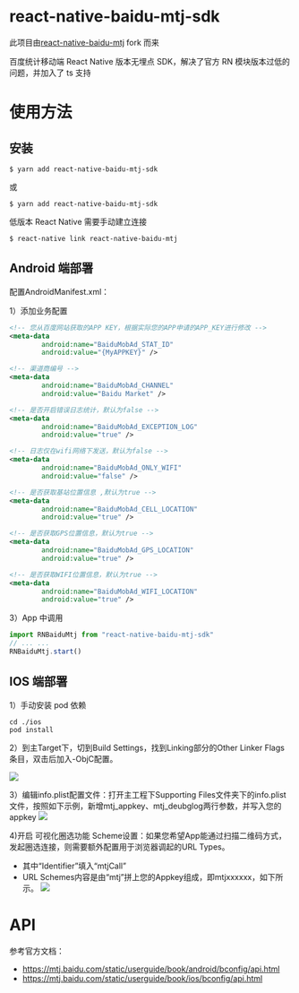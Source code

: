<!--
 * @Author: lvnini lv@lvnini.cn
 * @Date: 2021-07-02 10:50:12
 * @LastEditors: lvnini lv@lvnini.cn
 * @LastEditTime: 2024-05-14 15:25:07
 * @FilePath: /redbook/Users/lvnini/www/npm/react-native-baidu-mtj-sdk/README.md
 * @Description: 这是默认设置,请设置`customMade`, 打开koroFileHeader查看配置 进行设置: https://github.com/OBKoro1/koro1FileHeader/wiki/%E9%85%8D%E7%BD%AE
-->

# react-native-baidu-mtj-sdk
此项目由[react-native-baidu-mtj](https://github.com/EsunR/react-native-baidu-mtj) fork 而来

百度统计移动端 React Native 版本无埋点 SDK，解决了官方 RN 模块版本过低的问题，并加入了 ts 支持

# 使用方法

## 安装
`$ yarn add react-native-baidu-mtj-sdk`

或

`$ yarn add react-native-baidu-mtj-sdk`

低版本 React Native 需要手动建立连接

`$ react-native link react-native-baidu-mtj`

## Android 端部署

配置AndroidManifest.xml：

1）添加业务配置

```xml
<!-- 您从百度网站获取的APP KEY，根据实际您的APP申请的APP_KEY进行修改 -->
<meta-data
		android:name="BaiduMobAd_STAT_ID"
		android:value="{MyAPPKEY}" /> 

<!-- 渠道商编号 -->
<meta-data
		android:name="BaiduMobAd_CHANNEL"
		android:value="Baidu Market" />

<!-- 是否开启错误日志统计，默认为false -->
<meta-data
		android:name="BaiduMobAd_EXCEPTION_LOG"
		android:value="true" />

<!-- 日志仅在wifi网络下发送，默认为false -->
<meta-data
		android:name="BaiduMobAd_ONLY_WIFI"
		android:value="false" />

<!-- 是否获取基站位置信息 ,默认为true -->
<meta-data
		android:name="BaiduMobAd_CELL_LOCATION"
		android:value="true" />

<!-- 是否获取GPS位置信息，默认为true -->
<meta-data
		android:name="BaiduMobAd_GPS_LOCATION"
		android:value="true" />

<!-- 是否获取WIFI位置信息，默认为true -->
<meta-data
		android:name="BaiduMobAd_WIFI_LOCATION"
		android:value="true" />
```

3）App 中调用

```js
import RNBaiduMtj from "react-native-baidu-mtj-sdk"
// ... ... 
RNBaiduMtj.start()
```

## IOS 端部署

1）手动安装 pod 依赖

```shell
cd ./ios
pod install
```

2）到主Target下，切到Build Settings，找到Linking部分的Other Linker Flags条目，双击后加入-ObjC配置。

![](https://i.loli.net/2021/07/02/xnCb4Bl85hTrXfU.png)

3）编辑info.plist配置文件：打开主工程下Supporting Files文件夹下的info.plist文件，按照如下示例，新增mtj_appkey、mtj_deubglog两行参数，并写入您的appkey
![](https://i.loli.net/2021/07/02/zmBFHO7iqkMnC4g.png)

4)开启 可视化圈选功能 Scheme设置：如果您希望App能通过扫描二维码方式，发起圈选连接，则需要额外配置用于浏览器调起的URL Types。
- 其中“Identifier”填入“mtjCall”
- URL Schemes内容是由“mtj”拼上您的Appkey组成，即mtjxxxxxx，如下所示。
  ![](https://mtj.baidu.com/static/userguide/book/ios/adconfig/circle/images/3.png)

# API

参考官方文档：

- https://mtj.baidu.com/static/userguide/book/android/bconfig/api.html
- https://mtj.baidu.com/static/userguide/book/ios/bconfig/api.html